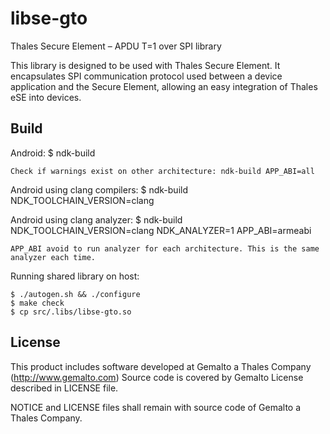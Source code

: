 # libse-gto
Thales Secure Element – APDU T=1 over SPI library

This library is designed to be used with Thales Secure Element. It encapsulates SPI communication protocol used between a device application and the Secure Element, allowing an easy integration of Thales eSE into devices.


## Build

Android:
    $ ndk-build

    Check if warnings exist on other architecture: ndk-build APP_ABI=all

Android using clang compilers:
    $ ndk-build NDK_TOOLCHAIN_VERSION=clang

Android using clang analyzer:
    $ ndk-build NDK_TOOLCHAIN_VERSION=clang NDK_ANALYZER=1 APP_ABI=armeabi

    APP_ABI avoid to run analyzer for each architecture. This is the same
    analyzer each time.

Running shared library on host:

    $ ./autogen.sh && ./configure
    $ make check
	$ cp src/.libs/libse-gto.so
  
  ## License
  
This product includes software developed at Gemalto a Thales Company (http://www.gemalto.com)
Source code is covered by Gemalto License described in LICENSE file.

NOTICE and LICENSE files shall remain with source code of Gemalto a Thales Company.
